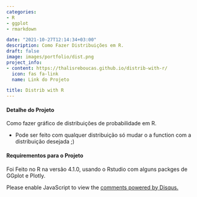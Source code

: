 ```yaml
---
categories:
- R
- ggplot
- rmarkdown

date: "2021-10-27T12:14:34+03:00"
description: Como Fazer Distribuições em R.
draft: false
image: images/portfolio/dist.png
project_info:
- content: https://thalisreboucas.github.io/distrib-with-r/
  icon: fas fa-link
  name: Link do Projeto

title: Distrib with R
---
```



#### Detalhe do Projeto 

Como fazer gráfico de distribuições de probabilidade em R.

- Pode ser feito com qualquer distribuição só mudar o a function com a distribuição desejada ;)


#### Requirementos para o Projeto

Foi Feito no R na versão 4.1.0, usando o Rstudio com alguns packges de GGplot e Plotly. 


<div id="disqus_thread"></div>
<script>
    /**
    *  RECOMMENDED CONFIGURATION VARIABLES: EDIT AND UNCOMMENT THE SECTION BELOW TO INSERT DYNAMIC VALUES FROM YOUR PLATFORM OR CMS.
    *  LEARN WHY DEFINING THESE VARIABLES IS IMPORTANT: https://disqus.com/admin/universalcode/#configuration-variables    */
    /*
    var disqus_config = function () {
    this.page.url = PAGE_URL;  // Replace PAGE_URL with your page's canonical URL variable
    this.page.identifier = PAGE_IDENTIFIER; // Replace PAGE_IDENTIFIER with your page's unique identifier variable
    };
    */
    (function() { // DON'T EDIT BELOW THIS LINE
    var d = document, s = d.createElement('script');
    s.src = 'https://thalis-netlify-app.disqus.com/embed.js';
    s.setAttribute('data-timestamp', +new Date());
    (d.head || d.body).appendChild(s);
    })();
</script>
<noscript>Please enable JavaScript to view the <a href="https://disqus.com/?ref_noscript">comments powered by Disqus.</a></noscript>